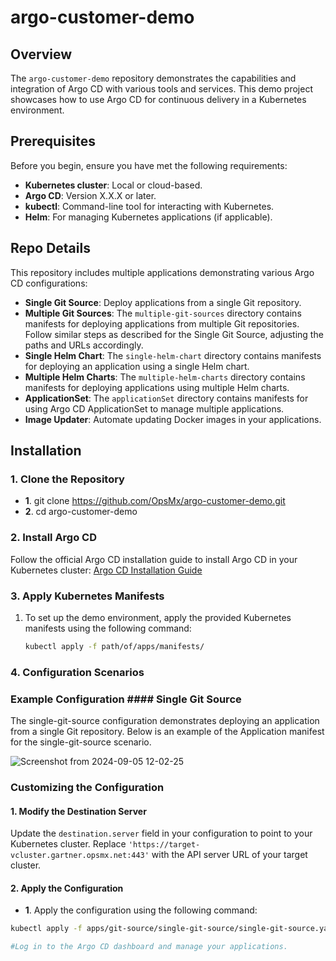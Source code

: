 # argo-customer-demo
## Overview

The `argo-customer-demo` repository demonstrates the capabilities and integration of Argo CD with various tools and services. This demo project showcases how to use Argo CD for continuous delivery in a Kubernetes environment.

## Prerequisites

Before you begin, ensure you have met the following requirements:

- **Kubernetes cluster**: Local or cloud-based.
- **Argo CD**: Version X.X.X or later.
- **kubectl**: Command-line tool for interacting with Kubernetes.
- **Helm**: For managing Kubernetes applications (if applicable).


## Repo Details

This repository includes multiple applications demonstrating various Argo CD configurations:

- **Single Git Source**: Deploy applications from a single Git repository.
- **Multiple Git Sources**: The `multiple-git-sources` directory contains manifests for deploying applications from multiple Git repositories. Follow similar steps as described for the Single Git Source, adjusting the paths and URLs accordingly.
- **Single Helm Chart**: The `single-helm-chart` directory contains manifests for deploying an application using a single Helm chart.
- **Multiple Helm Charts**: The `multiple-helm-charts` directory contains manifests for deploying applications using multiple Helm charts.
- **ApplicationSet**: The `applicationSet` directory contains manifests for using Argo CD ApplicationSet to manage multiple applications.
- **Image Updater**: Automate updating Docker images in your applications.

    

## Installation
 ### **1.** Clone the Repository
- **1**. git clone https://github.com/OpsMx/argo-customer-demo.git
- **2**. cd argo-customer-demo

### **2.** Install Argo CD
Follow the official Argo CD installation guide to install Argo CD in your Kubernetes cluster: [Argo CD Installation Guide](https://argo-cd.readthedocs.io/en/stable/getting_started/)


### **3.** Apply Kubernetes Manifests
1. To set up the demo environment, apply the provided Kubernetes manifests using the following command:

   ```bash
   kubectl apply -f path/of/apps/manifests/

### **4.** Configuration Scenarios

### Example Configuration #### Single Git Source

The single-git-source configuration demonstrates deploying an application from a single Git repository. Below is an example of the Application manifest for the single-git-source scenario.
    
![Screenshot from 2024-09-05 12-02-25](https://github.com/user-attachments/assets/68476846-f1c5-4660-bdb7-9c6e3ab6e06d)


### Customizing the Configuration

#### 1. Modify the Destination Server

Update the `destination.server` field in your configuration to point to your Kubernetes cluster. Replace `'https://target-vcluster.gartner.opsmx.net:443'` with the API server URL of your target cluster.

#### 2. Apply the Configuration

- **1**. Apply the configuration using the following command:

```bash
kubectl apply -f apps/git-source/single-git-source/single-git-source.yaml

#Log in to the Argo CD dashboard and manage your applications.


 

